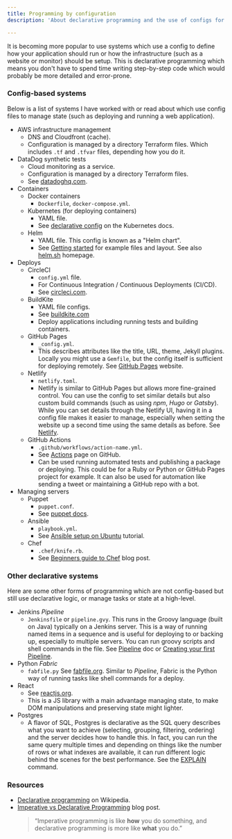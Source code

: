 ```yaml
---
title: Programming by configuration
description: 'About declarative programming and the use of configs for managing systems '

---
```

It is becoming more popular to use systems which use a config to define how your application should run or how the infrastructure (such as a website or monitor) should be setup. This is declarative programming which means you don't have to spend time writing step-by-step code which would probably be more detailed and error-prone.

### Config-based systems

Below is a list of systems I have worked with or read about which use config files to manage state (such as deploying and running a web application).

* AWS infrastructure management
  - DNS and Cloudfront (cache).
  - Configuration is managed by a directory Terraform files. Which includes `.tf` and `.tfvar` files, depending how you do it.
* DataDog synthetic tests
  - Cloud monitoring as a service.
  - Configuration is managed by a directory Terraform files.
  - See [datadoghq.com](https://www.datadoghq.com/).
* Containers
  * Docker containers
    - `Dockerfile`, `docker-compose.yml`.
  * Kubernetes (for deploying containers)
    - YAML file.
    - See [declarative config](https://kubernetes.io/docs/tasks/manage-kubernetes-objects/declarative-config/ "https://kubernetes.io/docs/tasks/manage-kubernetes-objects/declarative-config/") on the Kubernetes docs.
  * Helm
    - YAML file. This config is known as a "Helm chart".
    - See [Getting started](https://helm.sh/docs/chart_template_guide/getting_started/) for example files and layout. See also [helm.sh](https://helm.sh/) homepage.
* Deploys
  * CircleCI
    - `config.yml` file.
    - For Continuous Integration / Continuous Deployments (CI/CD).
    - See [circleci.com](https://circleci.com/).
  * BuildKite
    - YAML file configs.
    - See [buildkite.com](https://buildkite.com)
    - Deploy applications including running tests and building containers.
  * GitHub Pages
    - `_config.yml`.
    - This describes attributes like the title, URL, theme, Jekyll plugins. Locally you might use a `Gemfile`, but the config itself is sufficient for deploying remotely.  See [GitHub Pages](https://pages.github.com/) website.
  * Netlify
    - `netlify.toml`.
    - Netlify is similar to GitHub Pages but allows more fine-grained control. You can use the config to set similar details but also custom build commands (such as using _npm_, _Hugo_ or _Gatsby_). While you can set details through the Netlify UI, having it in a config file makes it easier to manage, especially when setting the website up a second time using the same details as before. See [Netlify](https://netlify.com).
  * GitHub Actions
    - `.github/workflows/action-name.yml`.
    - See [Actions](https://github.com/features/actions) page on GitHub.
    - Can be used running automated tests and publishing a package or deploying. This could be for a Ruby or Python or GitHub Pages project for example. It can also be used for automation like sending a tweet or maintaining a GitHub repo with a bot.
* Managing servers
  * Puppet
    - `puppet.conf`.
    - See [puppet docs](https://puppet.com/docs/puppet/latest/config_file_main.html).
  * Ansible
    - `playbook.yml`.
    - See [Ansible setup on Ubuntu](https://www.digitalocean.com/community/tutorials/how-to-use-ansible-to-automate-initial-server-setup-on-ubuntu-18-04) tutorial.
  * Chef
    - `.chef/knife.rb`.
    - See [Beginners guide to Chef](https://www.linode.com/docs/applications/configuration-management/beginners-guide-chef/) blog post.

### Other declarative systems

Here are some other forms of programming which are not config-based but still use declarative logic, or manage tasks or state at a high-level.

* Jenkins _Pipeline_
  - `Jenkinsfile` or `pipeline.gvy`. This runs in the Groovy language (built on Java) typically on a Jenkins server. This is a way of running named items in a sequence and is useful for deploying to or backing up, especially to multiple servers. You can run groovy scripts and shell commands in the file. See [Pipeline](https://jenkins.io/doc/book/pipeline/)  doc or [Creating your first Pipeline](https://jenkins.io/doc/pipeline/tour/hello-world/).
* Python _Fabric_
  - `fabfile.py` See [fabfile.org](http://www.fabfile.org/ "http://www.fabfile.org/"). Similar to _Pipeline_, Fabric is the Python way of running tasks like shell commands for a deploy.
* React
  - See [reactjs.org](https://reactjs.org/ "https://reactjs.org/").
  - This is a JS library with a main advantage managing state, to make DOM manipulations and preserving state might lighter.
* Postgres
  - A flavor of SQL, Postgres is declarative as the SQL query describes what you want to achieve (selecting, grouping, filtering, ordering) and the server decides how to handle this. In fact, you can run the same query multiple times and depending on things like the number of rows or what indexes are available, it can run different logic behind the scenes for the best performance. See the [EXPLAIN](http://postgresguide.com/performance/explain.html) command.

### Resources

* [Declarative programming](https://en.wikipedia.org/wiki/Declarative_programming) on Wikipedia.
* [Imperative vs Declarative Programming](https://tylermcginnis.com/imperative-vs-declarative-programming/ "https://tylermcginnis.com/imperative-vs-declarative-programming/") blog post.
  > “Imperative programming is like **how** you do something, and declarative programming is more like **what** you do.”
